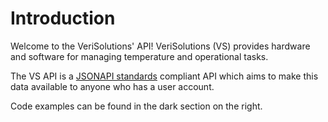 # Introduction

Welcome to the VeriSolutions' API! VeriSolutions (VS) provides hardware and software for managing temperature and operational tasks.

The VS API is a [JSONAPI standards](http://jsonapi.org/) compliant API which aims to make this data available to anyone who has a user account.

Code examples can be found in the dark section on the right.
